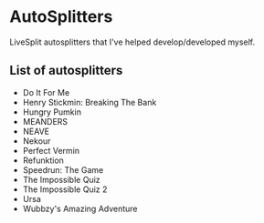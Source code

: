 # AutoSplitters
LiveSplit autosplitters that I've helped develop/developed myself.

## List of autosplitters
 - Do It For Me
 - Henry Stickmin: Breaking The Bank
 - Hungry Pumkin
 - MEANDERS
 - NEAVE
 - Nekour
 - Perfect Vermin
 - Refunktion
 - Speedrun: The Game
 - The Impossible Quiz
 - The Impossible Quiz 2
 - Ursa
 - Wubbzy's Amazing Adventure